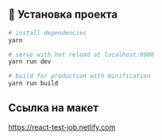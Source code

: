 ## :hammer: Установка проекта
``` bash
# install dependencies
yarn

# serve with hot reload at localhost:8080
yarn run dev

# build for production with minification
yarn run build
```


## Ссылка на макет

https://react-test-job.netlify.com